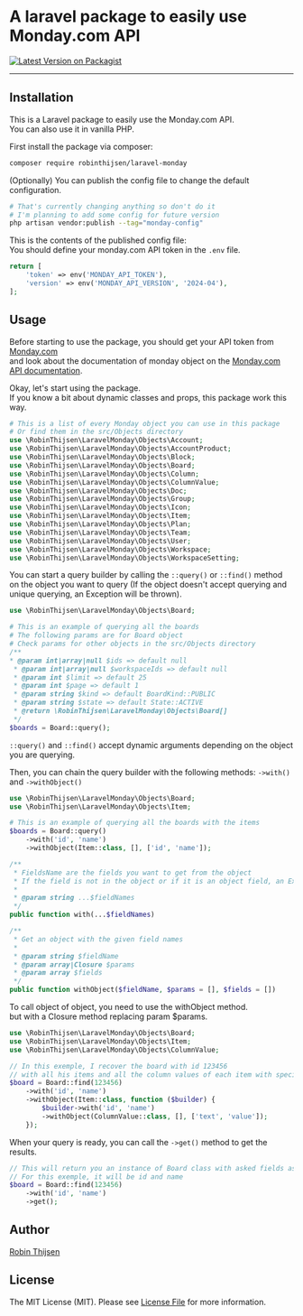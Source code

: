 # A laravel package to easily use Monday.com API

[![Latest Version on Packagist](https://img.shields.io/packagist/v/robinthijsen/laravel-monday.svg?style=flat-square)](https://packagist.org/packages/robinthijsen/laravel-monday)
<!--delete-->
---
## Installation
This is a Laravel package to easily use the Monday.com API. <br/>
You can also use it in vanilla PHP.

First install the package via composer:

```bash
composer require robinthijsen/laravel-monday
```

(Optionally) You can publish the config file to change the default configuration.

```bash
# That's currently changing anything so don't do it
# I'm planning to add some config for future version
php artisan vendor:publish --tag="monday-config"
```

This is the contents of the published config file: <br/>
You should define your monday.com API token in the `.env` file.

```php
return [
    'token' => env('MONDAY_API_TOKEN'),
    'version' => env('MONDAY_API_VERSION', '2024-04'),
];
```

## Usage

Before starting to use the package, you should get your API token from [Monday.com](https://monday.com/) <br/>
and look about the documentation of monday object on the [Monday.com API documentation](https://monday.com/developers/v2).

Okay, let's start using the package. <br/>
If you know a bit about dynamic classes and props, this package work this way. <br/>

```php
# This is a list of every Monday object you can use in this package
# Or find them in the src/Objects directory
use \RobinThijsen\LaravelMonday\Objects\Account;
use \RobinThijsen\LaravelMonday\Objects\AccountProduct;
use \RobinThijsen\LaravelMonday\Objects\Block;
use \RobinThijsen\LaravelMonday\Objects\Board;
use \RobinThijsen\LaravelMonday\Objects\Column;
use \RobinThijsen\LaravelMonday\Objects\ColumnValue;
use \RobinThijsen\LaravelMonday\Objects\Doc;
use \RobinThijsen\LaravelMonday\Objects\Group;
use \RobinThijsen\LaravelMonday\Objects\Icon;
use \RobinThijsen\LaravelMonday\Objects\Item;
use \RobinThijsen\LaravelMonday\Objects\Plan;
use \RobinThijsen\LaravelMonday\Objects\Team;
use \RobinThijsen\LaravelMonday\Objects\User;
use \RobinThijsen\LaravelMonday\Objects\Workspace;
use \RobinThijsen\LaravelMonday\Objects\WorkspaceSetting;
```

You can start a query builder by calling the `::query()` or `::find()` method on the object you want to query (If the object doesn't accept querying and unique querying, an Exception will be thrown). <br/>

```php
use \RobinThijsen\LaravelMonday\Objects\Board;

# This is an example of querying all the boards
# The following params are for Board object
# Check params for other objects in the src/Objects directory
/**
* @param int|array|null $ids => default null
 * @param int|array|null $workspaceIds => default null
 * @param int $limit => default 25
 * @param int $page => default 1
 * @param string $kind => default BoardKind::PUBLIC
 * @param string $state => default State::ACTIVE
 * @return \RobinThijsen\LaravelMonday\Objects\Board[]
 */
$boards = Board::query();
```

`::query()` and `::find()` accept dynamic arguments depending on the object you are querying. <br/>

Then, you can chain the query builder with the following methods: `->with()` and `->withObject()` <br/>

```php
use \RobinThijsen\LaravelMonday\Objects\Board;
use \RobinThijsen\LaravelMonday\Objects\Item;

# This is an example of querying all the boards with the items
$boards = Board::query()
    ->with('id', 'name')
    ->withObject(Item::class, [], ['id', 'name']);
```
```php
/**
 * FieldsName are the fields you want to get from the object
 * If the field is not in the object or if it is an object field, an Exception will be thrown
 * 
 * @param string ...$fieldNames
 */
public function with(...$fieldNames)
```
```php
/**
 * Get an object with the given field names
 * 
 * @param string $fieldName
 * @param array|Closure $params
 * @param array $fields
 */
public function withObject($fieldName, $params = [], $fields = [])
```
To call object of object, you need to use the withObject method. <br/>
but with a Closure method replacing param $params. <br/>

```php
use \RobinThijsen\LaravelMonday\Objects\Board;
use \RobinThijsen\LaravelMonday\Objects\Item;
use \RobinThijsen\LaravelMonday\Objects\ColumnValue;

// In this exemple, I recover the board with id 123456
// with all his items and all the column values of each item with specific default fields for each object
$board = Board::find(123456)
    ->with('id', 'name')
    ->withObject(Item::class, function ($builder) {
        $builder->with('id', 'name')
        ->withObject(ColumnValue::class, [], ['text', 'value']);
    });
````

When your query is ready, you can call the `->get()` method to get the results. <br/>

```php
// This will return you an instance of Board class with asked fields as props
// For this exemple, it will be id and name
$board = Board::find(123456)
    ->with('id', 'name')
    ->get();
```

## Author

[Robin Thijsen](https://github.com/robinthijsen)

## License

The MIT License (MIT). Please see [License File](LICENSE.md) for more information.
